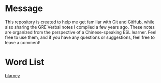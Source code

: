 # Message 
This repository is created to help me get familiar with Git and GitHub, while also sharing the GRE Verbal notes I compiled a few years ago. These notes are organized from the perspective of a Chinese-speaking ESL learner. Feel free to use them, and if you have any questions or suggestions, feel free to leave a comment! 

# Word List
[blarney](https://github.com/chousheep/gre/edit/main/blarney.md)
